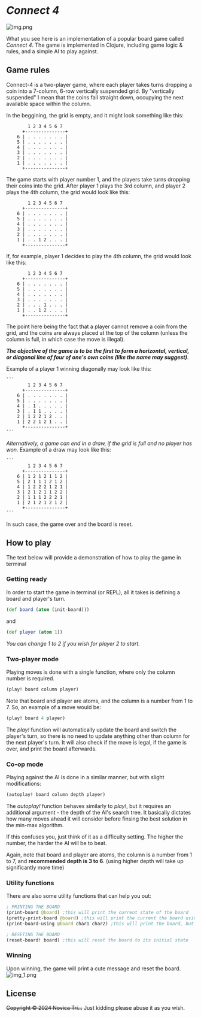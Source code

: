 # _Connect 4_

![img.png](../resources/connect-four-bot/connect4irl.png)

What you see here is an implementation of a popular board game called *Connect 4*. 
The game is implemented in Clojure, including game logic & rules, and a simple AI to play against. 

## Game rules

Connect-4 is a two-player game, where each player takes turns dropping a coin into a 7-column, 6-row vertically suspended grid.
By "vertically suspended" I mean that the coins fall straight down, occupying the next available space within the column.

In the beggining, the grid is empty, and it might look something like this:

```
        1 2 3 4 5 6 7
      +---------------+
    6 | . . . . . . . |
    5 | . . . . . . . |
    4 | . . . . . . . |
    3 | . . . . . . . |
    2 | . . . . . . . |
    1 | . . . . . . . |
      +---------------+
```

The game starts with player number 1, and the players take turns dropping their coins into the grid.
After player 1 plays the 3rd column, and player 2 plays the 4th column, the grid would look like this:

```
        1 2 3 4 5 6 7
      +---------------+
    6 | . . . . . . . |
    5 | . . . . . . . |
    4 | . . . . . . . |
    3 | . . . . . . . |
    2 | . . . . . . . |
    1 | . . 1 2 . . . |
      +---------------+
```

If, for example, player 1 decides to play the 4th column, the grid would look like this:

```
        1 2 3 4 5 6 7
      +---------------+
    6 | . . . . . . . |
    5 | . . . . . . . |
    4 | . . . . . . . |
    3 | . . . . . . . |
    2 | . . . 1 . . . |
    1 | . . 1 2 . . . |
      +---------------+
```

The point here being the fact that a player cannot remove a coin from the grid, and the coins are always placed at the top of the column (unless the column is full, in which case the move is illegal).


***The objective of the game is to be the first to form a horizontal, vertical, or diagonal line of four of one's own coins (like the name may suggest)***.

Example of a player 1 winning diagonally may look like this:
    
    ```
            1 2 3 4 5 6 7
          +---------------+
        6 | . . . . . . . |
        5 | . . . . . . . |
        4 | . 1 . . . . . |
        3 | . 1 1 . . . . |
        2 | 1 2 2 1 2 . . |
        1 | 2 2 1 2 1 . . |
          +---------------+
    ```

*Alternatively, a game can end in a draw, if the grid is full and no player has won.*
Example of a draw may look like this:

    ```
            1 2 3 4 5 6 7
          +---------------+
        6 | 1 2 1 2 1 1 2 |
        5 | 2 1 1 1 2 1 2 |
        4 | 1 2 2 2 1 2 1 |
        3 | 2 1 2 1 1 2 2 |
        2 | 1 1 1 2 2 2 1 |
        1 | 2 1 2 1 2 1 2 |
          +---------------+
    ```
In such case, the game over and the board is reset.

## How to play

The text below will provide a demonstration of how to play the game in terminal

### Getting ready

In order to start the game in terminal (or REPL), all it takes is defining a board and player's turn.

```clojure
(def board (atom (init-board)))
```
and
```clojure
(def player (atom 1))
```
*You can change 1 to 2 if you wish for player 2 to start.*

### Two-player mode

Playing moves is done with a single function, where only the column number is required.
    
```clojure
(play! board column player)
```
Note that board and player are atoms, and the column is a number from 1 to 7.
So, an example of a move would be:

```clojure
(play! board 4 player)
```

The _play!_ function will automatically update the board and switch the player's turn, so there is no need to update anything other than column for the next player's turn.
It will also check if the move is legal, if the game is over, and print the board afterwards.

### Co-op mode

Playing against the AI is done in a similar manner, but with slight modifications:

```clojure
(autoplay! board column depth player)
```

The _autoplay!_ function behaves similarly to _play!_, but it requires an additional argument - the depth of the AI's search tree. It basically dictates how many moves ahead it will consider before finsing the best solution in the min-max algorithm.

If this confuses you, just think of it as a difficulty setting. The higher the number, the harder the AI will be to beat.

Again, note that board and player are atoms, the column is a number from 1 to 7, and **recommended depth is 3 to 6**. (using higher depth will take up significantly more time)

### Utility functions

There are also some utility functions that can help you out:
```clojure
; PRINTING THE BOARD
(print-board @board) ;this will print the current state of the board
(pretty-print-board @board) ;this will print the current the board using "+" and "-"
(print-board-using @board char1 char2) ;this will print the board, but with custom characters

; RESETING THE BOARD
(reset-board! board) ;this will reset the board to its initial state
```

### Winning

Upon winning, the game will print a cute message and reset the board.
![img_1.png](../resources/connect-four-bot/winning_message.png)

## License

~~Copyright © 2024 Novica Tri...~~ Just kidding please abuse it as you wish.


